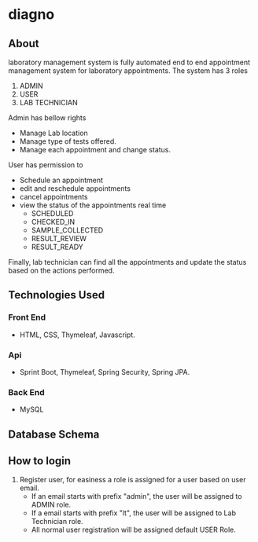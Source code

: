 # diagno

## About
laboratory management system is fully automated end to end appointment management system
for laboratory appointments.
The system has 3 roles
1. ADMIN
2. USER
3. LAB TECHNICIAN

Admin has bellow rights
- Manage Lab location
- Manage type of tests offered.
- Manage each appointment and change status.

User has permission to
- Schedule an appointment
- edit and reschedule appointments
- cancel appointments
- view the status of the appointments real time 
  - SCHEDULED
  - CHECKED_IN
  - SAMPLE_COLLECTED
  - RESULT_REVIEW
  - RESULT_READY

Finally, lab technician can find all the appointments and update the status 
based on the actions performed.

## Technologies Used

### Front End
- HTML, CSS, Thymeleaf, Javascript.
### Api
- Sprint Boot, Thymeleaf, Spring Security, Spring JPA.
### Back End
- MySQL

## Database Schema
## How to login
1. Register user, for easiness a role is assigned for a user based on user email. 
   - If an email starts with prefix "admin", the user will be assigned to ADMIN role.
   - If a email starts with prefix "lt", the user will be assigned to Lab Technician role.
   - All normal user registration will be assigned default USER Role.



